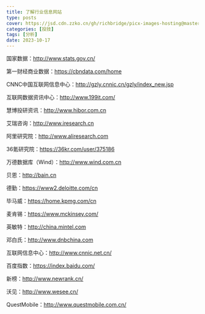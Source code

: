 ```yaml
---
title: 了解行业信息网站
type: posts
cover: https://jsd.cdn.zzko.cn/gh/richbridge/picx-images-hosting@master/thumbnail/CPA-审计.jpg
categories: [投技]
tags: [分析]
date: 2023-10-17
---
```

国家数据：http://www.stats.gov.cn/

第一财经商业数据：https://cbndata.com/home

CNNC中国互联网信息中心：http://gzly.cnnic.cn/gzly/index_new.jsp

互联网数据资讯中心：http://www.199it.com/

慧博投研资讯：http://www.hibor.com.cn

艾瑞咨询：http://www.iresearch.cn

阿里研究院：http://www.aliresearch.com

36氪研究院：https://36kr.com/user/375186

万德数据库（Wind）：http://www.wind.com.cn

贝恩：http://bain.cn

德勤：https://www2.deloitte.com/cn

毕马威：https://home.kpmg.com/cn

麦肯锡：https://www.mckinsey.com/

英敏特：http://china.mintel.com

邓白氏：http://www.dnbchina.com

互联网信息中心：http://www.cnnic.net.cn/

百度指数：https://index.baidu.com/

新榜：http://www.newrank.cn/

沃见：http://www.wesee.cn/

QuestMobile：http://www.questmobile.com.cn/